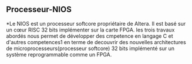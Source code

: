 ## Processeur-NIOS
*Le NIOS est un processeur softcore propriétaire de Altera. Il est basé sur un cœur RISC 32 bits implémenter sur la carte FPGA. les trois travaux abordés nous permet de développer des cmpetence en langage C et d'autres competences1
en terme de decouvrir des nouvelles architectures de microprocesseurs(processeur softcore) 32 bits implémenté sur un système reprogrammable comme un FPGA. 
